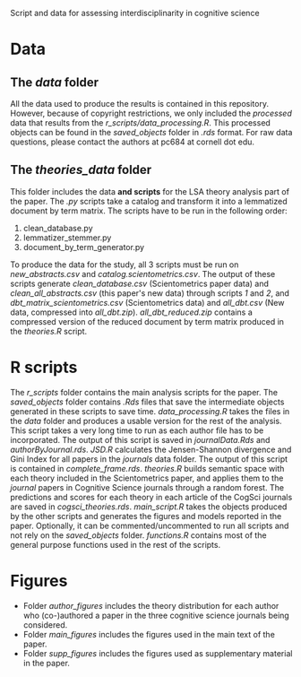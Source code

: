 Script and data for assessing interdisciplinarity in cognitive science

# Data

## The *data* folder
All the data used to produce the results is contained in this repository.
However, because of copyright restrictions, we only included the *processed* data that results from the *r_scripts/data_processing.R*. This processed objects can be found in the *saved_objects* folder in *.rds* format. For raw data questions, please contact the authors at pc684 at cornell dot edu.

## The *theories_data* folder

This folder includes the data **and scripts** for the LSA theory analysis part of the paper.
The *.py* scripts take a catalog and transform it into a lemmatized document by term matrix.
The scripts have to be run in the following order:

1. clean_database.py
2. lemmatizer_stemmer.py
3. document_by_term_generator.py

To produce the data for the study, all 3 scripts must be run on *new_abstracts.csv* and *catalog.scientometrics.csv*.
The output of these scripts generate *clean_database.csv* (Scientometrics paper data) and *clean_all_abstracts.csv* (this paper's new data) through scripts *1* and *2*, and *dbt_matrix_scientometrics.csv* (Scientometrics data) and *all_dbt.csv* (New data, compressed into *all_dbt.zip*). *all_dbt_reduced.zip* contains a compressed version of the reduced document by term matrix produced in the *theories.R* script.

# R scripts

The *r_scripts* folder contains the main analysis scripts for the paper. The *saved_objects* folder contains *.Rds* files that save the intermediate objects generated in these scripts to save time.
*data_processing.R* takes the files in the *data* folder and produces a usable version for the rest of the analysis. This script takes a very long time to run as each author file has to be incorporated. The output of this script is saved in *journalData.Rds* and *authorByJournal.rds*.
*JSD.R* calculates the Jensen-Shannon divergence and Gini Index for all papers in the *journals* data folder. The output of this script is contained in *complete_frame.rds*.
*theories.R* builds semantic space with each theory included in the Scientometrics paper, and applies them to the *journal* papers in Cognitive Science journals through a random forest. The predictions and scores for each theory in each article of the CogSci journals are saved in *cogsci_theories.rds*.
*main_script.R* takes the objects produced by the other scripts and generates the figures and models reported in the paper. Optionally, it can be commented/uncommented to run all scripts and not rely on the *saved_objects* folder.
*functions.R* contains most of the general purpose functions used in the rest of the scripts.

# Figures

* Folder *author_figures* includes the theory distribution for each author who (co-)authored a paper in the three cognitive science journals being considered.
* Folder *main_figures* includes the figures used in the main text of the paper.
* Folder *supp_figures* includes the figures used as supplementary material in the paper.
